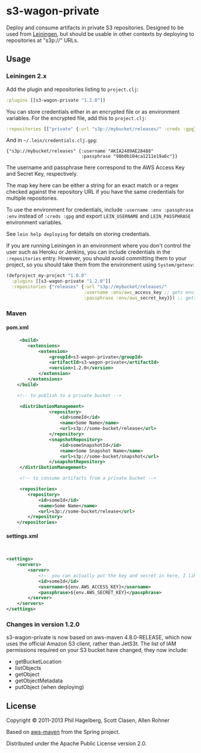 # s3-wagon-private

Deploy and consume artifacts in private S3 repositories. Designed to
be used from [Leiningen](https://github.com/technomancy/leiningen),
but should be usable in other contexts by deploying to repositories at
"s3p://" URLs.

## Usage

### Leiningen 2.x

Add the plugin and repositories listing to `project.clj`:

```clj
:plugins [[s3-wagon-private "1.2.0"]]
```

You can store credentials either in an encrypted file or as
environment variables. For the encrypted file, add this to
`project.clj`:

```clj
:repositories [["private" {:url "s3p://mybucket/releases/" :creds :gpg}]]
```

And in `~/.lein/credentials.clj.gpg`:

```
{"s3p://mybucket/releases" {:username "AKIA2489AE28488"
                            :passphrase "98b0b104ca1211e19a6c"}}
```

The username and passphrase here correspond to the AWS Access Key and Secret
Key, respectively.

The map key here can be either a string for an exact match or a regex
checked against the repository URL if you have the same credentials
for multiple repositories.

To use the environment for credentials, include
`:username :env :passphrase :env` instead of `:creds :gpg` and export
`LEIN_USERNAME` and `LEIN_PASSPHRASE` environment variables.

See `lein help deploying` for details on storing credentials.

If you are running Leiningen in an environment where you don't control
the user such as Heroku or Jenkins, you can include credentials in the
`:repositories` entry. However, you should avoid committing them to
your project, so you should take them from the environment using
`System/getenv`:

```clj
(defproject my-project "1.0.0"
  :plugins [[s3-wagon-private "1.2.0"]]
  :repositories {"releases" {:url "s3p://mybucket/releases/"
                             :username :env/aws_access_key ;; gets environment variable AWS_ACCESS_KEY
                             :passphrase :env/aws_secret_key}}) ;; gets environment variable AWS_SECRET_KEY 
```

### Maven

#### pom.xml

```xml
     <build>
        <extensions>
            <extension>
                <groupId>s3-wagon-private</groupId>
                <artifactId>s3-wagon-private</artifactId>
                <version>1.2.0</version>
            </extension>
        </extensions>
    </build>

    <!-- to publish to a private bucket -->

     <distributionManagement>
                <repository>
                    <id>someId</id>
                    <name>Some Name</name>
                    <url>s3p://some-bucket/release</url>
                </repository>
                <snapshotRepository>
                    <id>someSnapshotId</id>
                    <name>Some Snapshot Name</name>
                    <url>s3p://some-bucket/snapshot</url>
                </snapshotRepository>
     </distributionManagement>

     <!-- to consume artifacts from a private bucket -->

     <repositories>
        <repository>
            <id>someId</id>
            <name>Some Name</name>
            <url>s3p://some-bucket/release</url>
        </repository>
    </repositories>


```

#### settings.xml



```xml


<settings>
    <servers>
        <server>
            <!-- you can actually put the key and secret in here, I like to get them from the env -->
            <id>someId</id>
            <username>${env.AWS_ACCESS_KEY}</username>
            <passphrase>${env.AWS_SECRET_KEY}</passphrase>
        </server>
    </servers>
</settings>

```

### Changes in version 1.2.0

s3-wagon-private is now based on aws-maven 4.8.0-RELEASE, which now uses the
official Amazon S3 client, rather than JetS3t. The list of IAM
permissions required on your S3 bucket have changed, they now include:

 - getBucketLocation
 - listObjects
 - getObject
 - getObjectMetadata
 - putObject (when deploying)


## License

Copyright © 2011-2013 Phil Hagelberg, Scott Clasen, Allen Rohner

Based on [aws-maven](http://git.springsource.org/spring-build/aws-maven)
from the Spring project.

Distributed under the Apache Public License version 2.0.
